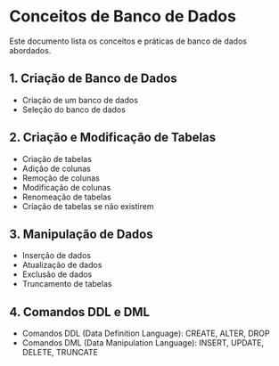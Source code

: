 # Conceitos de Banco de Dados

Este documento lista os conceitos e práticas de banco de dados abordados.

## 1. Criação de Banco de Dados
- Criação de um banco de dados
- Seleção do banco de dados

## 2. Criação e Modificação de Tabelas
- Criação de tabelas
- Adição de colunas
- Remoção de colunas
- Modificação de colunas
- Renomeação de tabelas
- Criação de tabelas se não existirem

## 3. Manipulação de Dados
- Inserção de dados
- Atualização de dados
- Exclusão de dados
- Truncamento de tabelas

## 4. Comandos DDL e DML
- Comandos DDL (Data Definition Language): CREATE, ALTER, DROP
- Comandos DML (Data Manipulation Language): INSERT, UPDATE, DELETE, TRUNCATE
